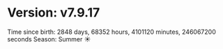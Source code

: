 # Version: v7.9.17
Time since birth: 2848 days, 68352 hours, 4101120 minutes, 246067200 seconds
Season: Summer ☀️

